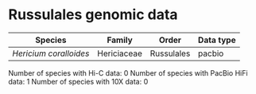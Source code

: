 # Russulales genomic data

| Species | Family | Order | Data type |
| -- | --- | --- | --- |
| *Hericium coralloides* | Hericiaceae | Russulales | pacbio |

Number of species with Hi-C data: 0
Number of species with PacBio HiFi data: 1
Number of species with 10X data: 0
